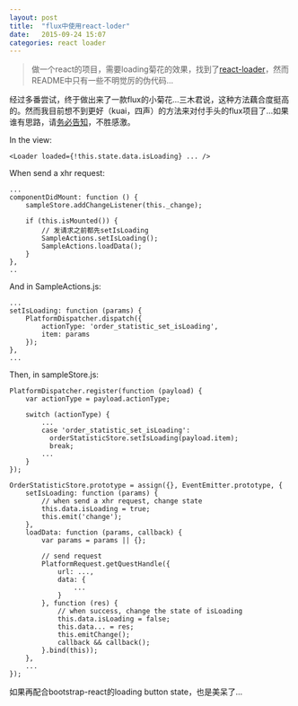 ```yaml
---
layout: post
title:  "flux中使用react-loder"
date:   2015-09-24 15:07
categories: react loader
---
```


> 做一个react的项目，需要loading菊花的效果，找到了[react-loader](https://github.com/quickleft/react-loader)，然而README中只有一些不明觉厉的伪代码...

经过多番尝试，终于做出来了一款flux的小菊花...三木君说，这种方法藕合度挺高的。然而我目前想不到更好（kuai，四声）<!--more-->的方法来对付手头的flux项目了...如果谁有思路，请[务必告知](hancong9104@163.com)，不胜感激。

In the view:

    <Loader loaded={!this.state.data.isLoading} ... />

When send a xhr request:

    ...
    componentDidMount: function () {
        sampleStore.addChangeListener(this._change);

        if (this.isMounted()) {
            // 发请求之前都先setIsLoading
            SampleActions.setIsLoading();
            SampleActions.loadData(); 
        }
    },
    ..

And in SampleActions.js:

    ...
    setIsLoading: function (params) {
        PlatformDispatcher.dispatch({
            actionType: 'order_statistic_set_isLoading',
            item: params
        });
    },
    ...

Then, in sampleStore.js:

    PlatformDispatcher.register(function (payload) {
        var actionType = payload.actionType;

        switch (actionType) {
            ...
            case 'order_statistic_set_isLoading':
              orderStatisticStore.setIsLoading(payload.item);
              break;
            ...
        }
    });

    OrderStatisticStore.prototype = assign({}, EventEmitter.prototype, {
        setIsLoading: function (params) {
            // when send a xhr request, change state
            this.data.isLoading = true;
            this.emit('change');
        },
        loadData: function (params, callback) {
            var params = params || {};

            // send request
            PlatformRequest.getQuestHandle({
                url: ...,
                data: {
                    ...
                }
            }, function (res) {
                // when success, change the state of isLoading
                this.data.isLoading = false;
                this.data... = res;
                this.emitChange();
                callback && callback();
            }.bind(this));
        },
        ...
    });

如果再配合bootstrap-react的loading button state，也是美呆了...